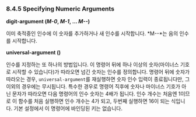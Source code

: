 ### 8.4.5 Specifying Numeric Arguments
**digit-argument (*M-0*, *M-1*, … *M--*)**

이미 축적중인 인수에 이 숫자를 추가하거나 새 인수를 시작합니다. *M--*는 음의 인수를 시작합니다.

**universal-argument ()**

인수를 지정하는 또 하나의 방법입니다. 이 명령어 뒤에 하나 이상의 숫자(마이너스 기호로 시작할 수 있습니다)가 따라오면 넘긴 숫자는 인수를 정의합니다. 명령어 뒤에 숫자가 따라오는 경우, `universal-argument`를 재실행하면 숫자 인수 입력이 종료됩니다만, 그 이외의 경우에는 무시됩니다. 특수한 경우로 명령어 직후에 숫자나 마이너스 기호가 아닌 문자가 따라오면 다음 명령어의 인수 숫자는 4배가 됩니다. 인수 개수는 처음엔 1이므로 이 함수를 처음 실행하면 인수 개수는 4가 되고, 두번째 실행하면 16이 되는 식입니다. 기본 설정에서 이 명령어에 바인딩된 키는 없습니다.
